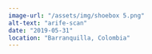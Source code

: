 ```yaml
---
image-url: "/assets/img/shoebox 5.png"
alt-text: "arife-scan"
date: "2019-05-31"
location: "Barranquilla, Colombia"
---
```


